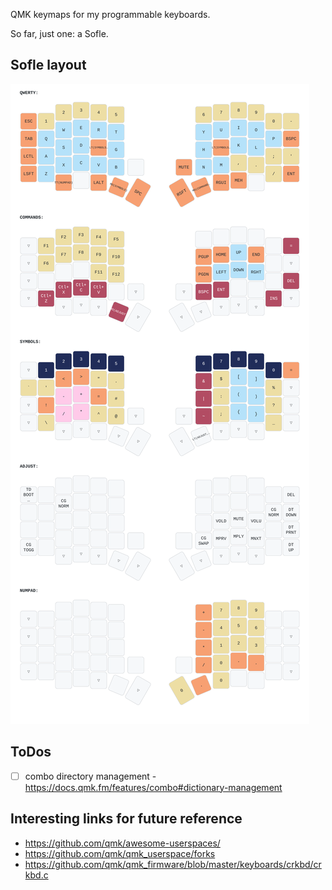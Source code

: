 QMK keymaps for my programmable keyboards.

So far, just one: a Sofle.


## Sofle layout

![A graphic showing my keymap](sofle-rg.svg)

## ToDos

- [ ] combo directory management - https://docs.qmk.fm/features/combo#dictionary-management 

## Interesting links for future reference

- https://github.com/qmk/awesome-userspaces/
- https://github.com/qmk/qmk_userspace/forks
- https://github.com/qmk/qmk_firmware/blob/master/keyboards/crkbd/crkbd.c 

